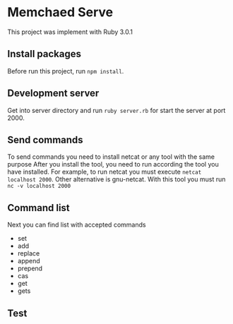 # Memchaed Serve
This project was implement with Ruby 3.0.1


## Install packages
Before run this project, run `npm install`.


## Development server
Get into server directory and run `ruby server.rb` for start the server at port 2000.

## Send commands
To send commands you need to install netcat or any tool with the same purpose
After you install the tool, you need to run according the tool you have installed. For example, to run netcat
you must execute `netcat localhost 2000`.
Other alternative is gnu-netcat. With this tool you must run `nc -v localhost 2000 `

## Command list
Next you can find list with accepted commands

* set
* add
* replace
* append
* prepend
* cas
* get
* gets

## Test